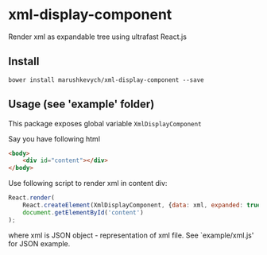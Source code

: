 # xml-display-component

Render xml as expandable tree using ultrafast React.js

## Install

`bower install marushkevych/xml-display-component --save`

## Usage (see 'example' folder)
This package exposes global variable `XmlDisplayComponent`

Say you have following html
```html
<body>
    <div id="content"></div>
</body>
```

Use following script to render xml in content div:
```js
React.render(
    React.createElement(XmlDisplayComponent, {data: xml, expanded: true}),
    document.getElementById('content')
);
```

where xml is JSON object - representation of xml file. See `example/xml.js' for JSON example.
